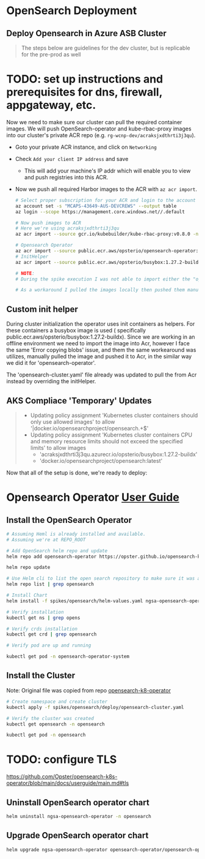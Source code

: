 
# OpenSearch Deployment

## Deploy Opensearch in Azure ASB Cluster

> The steps below are guidelines for the dev cluster, but is replicable for the pre-prod as well

# TODO: set up instructions and prerequisites for dns, firewall, appgateway, etc.

Now we need to make sure our cluster can pull the required container images.
We will push OpenSearch-operator and kube-rbac-proxy images into our cluster's private ACR repo
  (e.g. `rg-wcnp-dev/acraksjxdthrti3j3qu`).

* Goto your private ACR instance, and click on `Networking`
* Check `Add your client IP address` and save
  * This will add your machine's IP addr which will enable you to view and
    push registries into this ACR.
* Now we push all required Harbor images to the ACR with `az acr import`.

  ```bash
  # Select proper subscription for your ACR and login to the account
  az account set -s "MCAPS-43649-AUS-DEVCREWS" --output table
  az login --scope https://management.core.windows.net//.default

  # Now push images to ACR
  # Here we're using acraksjxdthrti3j3qu
  az acr import --source gcr.io/kubebuilder/kube-rbac-proxy:v0.8.0 -n acraksjxdthrti3j3qu
  
  # Opensearch Operator
  az acr import --source public.ecr.aws/opsterio/opensearch-operator:2.2.1 -n acraksjxdthrti3j3qu
  # InitHelper
  az acr import --source public.ecr.aws/opsterio/busybox:1.27.2-buildx -n acraksjxdthrti3j3qu

  # NOTE: 
  # During the spike execution I was not able to import either the "opensearch-operator" or "busybox" images directly due to an unknown 'Error copying blobs' related issue. 

  # As a workaround I pulled the images locally then pushed them manually to Acr, if so, the current logged in user needs to have "acr push" permission and needs to login to the acr e.g. 'az acr login --name acraksjxdthrti3j3qu'

  ```

## Custom init helper

During cluster initialization the operator uses init containers as helpers. For these containers a busybox image is used ( specifically public.ecr.aws/opsterio/busybox:1.27.2-buildx). Since we are working in an offline environment we need to import the image into Acr, however I face the same 'Error copying blobs' issue, and them the same workearound was utilizes, manually pulled the image and pushed it to Acr, in the similar way we did it for 'opensearch-operator'.

The 'opensearch-cluster.yaml' file already was updated to pull the from Acr instead by overriding the initHelper.

## AKS Compliace 'Temporary' Updates

> * Updating policy assignment 'Kubernetes cluster containers should only use allowed images' to allow '|docker.io/opensearchproject/opensearch.+$'
> * Updating policy assignment 'Kubernetes cluster containers CPU and memory resource limits should not exceed the specified limits' to allow images
  >   - 'acraksjxdthrti3j3qu.azurecr.io/opsterio/busybox:1.27.2-buildx'
  >   - 'docker.io/opensearchproject/opensearch:latest'


Now that all of the setup is done, we're ready to deploy:

# Opensearch Operator [User Guide](https://github.com/Opster/opensearch-k8s-operator/blob/main/docs/userguide/main.md)

## Install the OpenSearch Operator

```bash
# Assuming Heml is already installed and available.
# Assuming we're at REPO_ROOT

# Add OpenSearch helm repo and update
helm repo add opensearch-operator https://opster.github.io/opensearch-k8s-operator/

helm repo update

# Use Helm cli to list the open search repository to make sure it was added successfully.  
helm repo list | grep opensearch

# Install Chart
helm install -f spikes/opensearch/helm-values.yaml ngsa-opensearch-operator opensearch-operator/opensearch-operator --version 2.2.1 -n opensearch-operator-system --create-namespace

# Verify installation
kubectl get ns | grep opens

# Verify crds installation
kubectl get crd | grep opensearch

# Verify pod are up and running 

kubectl get pod -n opensearch-operator-system

```

## Install the Cluster

Note: Original file was copied from repo [opensearch-k8-operator](https://github.com/Opster/opensearch-k8s-operator/tree/main/opensearch-operator/examples)

```bash
# Create namespace and create cluster
kubectl apply -f spikes/opensearch/deploy/opensearch-cluster.yaml

# Verify the cluster was created
kubectl get opensearch -n opensearch

kubectl get pod -n opensearch

```


# TODO: configure TLS
https://github.com/Opster/opensearch-k8s-operator/blob/main/docs/userguide/main.md#tls

## Uninstall OpenSearch operator chart

```bash
helm uninstall ngsa-opensearch-operator -n opensearch
```

## Upgrade OpenSearch operator chart

```bash
helm upgrade ngsa-opensearch-operator opensearch-operator/opensearch-operator
```
